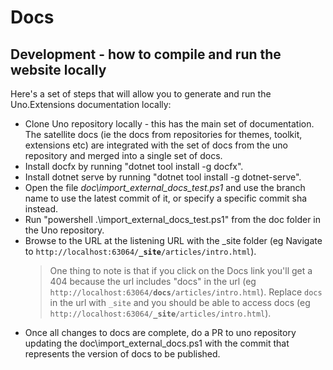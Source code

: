 ﻿# Docs

## Development - how to compile and run the website locally

Here's a set of steps that will allow you to generate and run the Uno.Extensions documentation locally:

- Clone Uno repository locally - this has the main set of documentation.
The satellite docs (ie the docs from repositories for themes, toolkit, extensions etc) are integrated with the set of docs from the uno repository and merged into a single set of docs.
- Install docfx by running "dotnet tool install -g docfx".
- Install dotnet serve by running "dotnet tool install -g dotnet-serve".
- Open the file _doc\import_external_docs_test.ps1_ and use the branch name to use the latest commit of it, or specify a specific commit sha instead.
- Run "powershell .\import_external_docs_test.ps1" from the doc folder in the Uno repository.
- Browse to the URL at the listening URL with the _site folder (eg Navigate to `http://localhost:63064/`**`_site`**`/articles/intro.html`).  
  >One thing to note is that if you click on the Docs link you'll get a 404 because the url includes "docs" in the url
  (eg `http://localhost:63064/`**`docs`**`/articles/intro.html`).
  Replace `docs` in the url with `_site` and you should be able to access docs (eg `http://localhost:63064/`**`_site`**`/articles/intro.html`</pre>).
- Once all changes to docs are complete, do a PR to uno repository updating the doc\import_external_docs.ps1 with the commit that represents the version of docs to be published.
